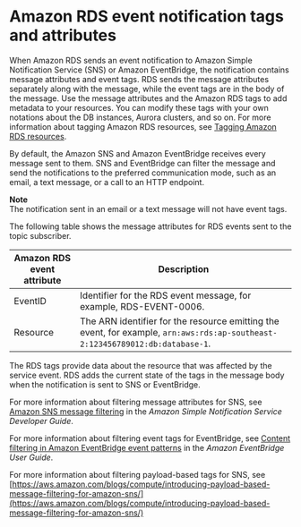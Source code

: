 # Amazon RDS event notification tags and attributes<a name="USER_Events.TagsAttributesForFiltering"></a>

When Amazon RDS sends an event notification to Amazon Simple Notification Service \(SNS\) or Amazon EventBridge, the notification contains message attributes and event tags\. RDS sends the message attributes separately along with the message, while the event tags are in the body of the message\. Use the message attributes and the Amazon RDS tags to add metadata to your resources\. You can modify these tags with your own notations about the DB instances, Aurora clusters, and so on\. For more information about tagging Amazon RDS resources, see [Tagging Amazon RDS resources](USER_Tagging.md)\. 

By default, the Amazon SNS and Amazon EventBridge receives every message sent to them\. SNS and EventBridge can filter the message and send the notifications to the preferred communication mode, such as an email, a text message, or a call to an HTTP endpoint\.

**Note**  
The notification sent in an email or a text message will not have event tags\.

The following table shows the message attributes for RDS events sent to the topic subscriber\.


| Amazon RDS event attribute |  Description  | 
| --- | --- | 
| EventID |  Identifier for the RDS event message, for example, RDS\-EVENT\-0006\.  | 
| Resource |  The ARN identifier for the resource emitting the event, for example, `arn:aws:rds:ap-southeast-2:123456789012:db:database-1`\.  | 

The RDS tags provide data about the resource that was affected by the service event\. RDS adds the current state of the tags in the message body when the notification is sent to SNS or EventBridge\.

For more information about filtering message attributes for SNS, see [Amazon SNS message filtering](https://docs.aws.amazon.com/sns/latest/dg/sns-message-filtering.html) in the *Amazon Simple Notification Service Developer Guide*\.

For more information about filtering event tags for EventBridge, see [ Content filtering in Amazon EventBridge event patterns](https://docs.aws.amazon.com/eventbridge/latest/userguide/eb-event-patterns-content-based-filtering.html) in the *Amazon EventBridge User Guide*\.

For more information about filtering payload\-based tags for SNS, see [https://aws.amazon.com/blogs/compute/introducing-payload-based-message-filtering-for-amazon-sns/](https://aws.amazon.com/blogs/compute/introducing-payload-based-message-filtering-for-amazon-sns/)
